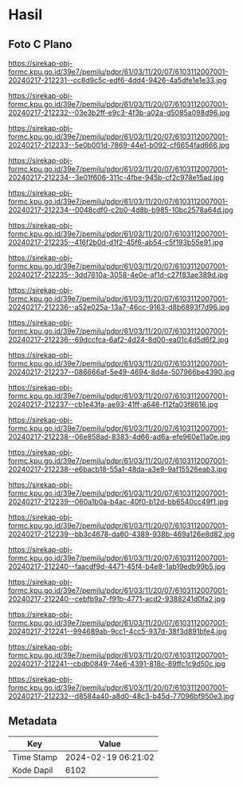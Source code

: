 # Hasil

## Foto C Plano

https://sirekap-obj-formc.kpu.go.id/39e7/pemilu/pdpr/61/03/11/20/07/6103112007001-20240217-212231--cc8d9c5c-edf6-4dd4-9426-4a5dfe1e1e33.jpg

https://sirekap-obj-formc.kpu.go.id/39e7/pemilu/pdpr/61/03/11/20/07/6103112007001-20240217-212232--03e3b2ff-e9c3-4f3b-a02a-d5085a098d96.jpg

https://sirekap-obj-formc.kpu.go.id/39e7/pemilu/pdpr/61/03/11/20/07/6103112007001-20240217-212233--5e0b001d-7869-44e1-b092-cf6654fad666.jpg

https://sirekap-obj-formc.kpu.go.id/39e7/pemilu/pdpr/61/03/11/20/07/6103112007001-20240217-212234--3e01f606-311c-4fbe-945b-cf2c978e15ad.jpg

https://sirekap-obj-formc.kpu.go.id/39e7/pemilu/pdpr/61/03/11/20/07/6103112007001-20240217-212234--0048cdf0-c2b0-4d8b-b985-10bc2578a64d.jpg

https://sirekap-obj-formc.kpu.go.id/39e7/pemilu/pdpr/61/03/11/20/07/6103112007001-20240217-212235--416f2b0d-d1f2-45f6-ab54-c5f193b55e91.jpg

https://sirekap-obj-formc.kpu.go.id/39e7/pemilu/pdpr/61/03/11/20/07/6103112007001-20240217-212235--3dd7610a-3058-4e0e-af1d-c27f83ae389d.jpg

https://sirekap-obj-formc.kpu.go.id/39e7/pemilu/pdpr/61/03/11/20/07/6103112007001-20240217-212236--a52e025a-13a7-46cc-9163-d8b6893f7d96.jpg

https://sirekap-obj-formc.kpu.go.id/39e7/pemilu/pdpr/61/03/11/20/07/6103112007001-20240217-212236--69dccfca-6af2-4d24-8d00-ea01c4d5d6f2.jpg

https://sirekap-obj-formc.kpu.go.id/39e7/pemilu/pdpr/61/03/11/20/07/6103112007001-20240217-212237--086666af-5e49-4694-8d4e-507966be4390.jpg

https://sirekap-obj-formc.kpu.go.id/39e7/pemilu/pdpr/61/03/11/20/07/6103112007001-20240217-212237--cb1e43fa-ae93-41ff-a648-f12fa03f8616.jpg

https://sirekap-obj-formc.kpu.go.id/39e7/pemilu/pdpr/61/03/11/20/07/6103112007001-20240217-212238--06e858ad-8383-4d66-ad6a-efe960e11a0e.jpg

https://sirekap-obj-formc.kpu.go.id/39e7/pemilu/pdpr/61/03/11/20/07/6103112007001-20240217-212238--e6bacb18-55a1-48da-a3e9-9af15526eab3.jpg

https://sirekap-obj-formc.kpu.go.id/39e7/pemilu/pdpr/61/03/11/20/07/6103112007001-20240217-212239--060a1b0a-b4ac-40f0-b12d-bb6540cc49f1.jpg

https://sirekap-obj-formc.kpu.go.id/39e7/pemilu/pdpr/61/03/11/20/07/6103112007001-20240217-212239--bb3c4678-da60-4389-938b-469a126e8d82.jpg

https://sirekap-obj-formc.kpu.go.id/39e7/pemilu/pdpr/61/03/11/20/07/6103112007001-20240217-212240--faacdf9d-4471-45f4-b4e8-1ab19edb99b5.jpg

https://sirekap-obj-formc.kpu.go.id/39e7/pemilu/pdpr/61/03/11/20/07/6103112007001-20240217-212240--cebfb9a7-f91b-4771-acd2-9388241d0fa2.jpg

https://sirekap-obj-formc.kpu.go.id/39e7/pemilu/pdpr/61/03/11/20/07/6103112007001-20240217-212241--994689ab-9cc1-4cc5-937d-38f3d891bfe4.jpg

https://sirekap-obj-formc.kpu.go.id/39e7/pemilu/pdpr/61/03/11/20/07/6103112007001-20240217-212241--cbdb0849-74e6-4391-818c-89ffc1c9d50c.jpg

https://sirekap-obj-formc.kpu.go.id/39e7/pemilu/pdpr/61/03/11/20/07/6103112007001-20240217-212232--d8584a40-a8d0-48c3-b45d-77096bf950e3.jpg


## Metadata

| Key        | Value               |
| ---------- | ------------------- |
| Time Stamp | 2024-02-19 06:21:02 |
| Kode Dapil | 6102                |



